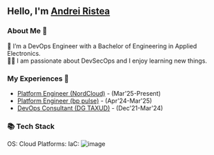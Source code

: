 ## Hello, I'm [Andrei Ristea](https://www.linkedin.com/in/andreicatalinristea/)

### About Me 🚀
🌱 I’m a DevOps Engineer with a Bachelor of Engineering in Applied Electronics. </br>
👨‍💻  I am passionate about DevSecOps and I enjoy learning new things. </br>


### My Experiences 🙌
- [Platform Engineer (NordCloud)](https://nordcloud.com/blog/pes-automation-platform-launch/) - (Mar'25-Present)
- [Platform Engineer (bp pulse)](https://www.bppulse.co.uk/public-ev-charging) - (Apr'24-Mar'25)
- [DevOps Consultant (DG TAXUD)](https://commission.europa.eu/about/departments-and-executive-agencies/taxation-and-customs-union_en/) - (Dec'21-Mar'24)


### 📚 Tech Stack
OS: 
Cloud Platforms: 
IaC: ![image](https://github.com/user-attachments/assets/c8d44834-a917-4262-a47f-9ca8cd9521a7)



<!---
andreiristeaa/andreiristeaa is a ✨ special ✨ repository because its `README.md` (this file) appears on your GitHub profile.
You can click the Preview link to take a look at your changes.
--->
